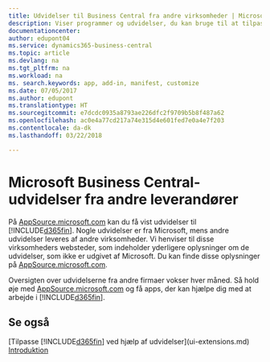 ```yaml
---
title: Udvidelser til Business Central fra andre virksomheder | Microsoft Docs
description: Viser programmer og udvidelser, du kan bruge til at tilpasse Business Central, som leveres af andre firmaer.
documentationcenter: 
author: edupont04
ms.service: dynamics365-business-central
ms.topic: article
ms.devlang: na
ms.tgt_pltfrm: na
ms.workload: na
ms. search.keywords: app, add-in, manifest, customize
ms.date: 07/05/2017
ms.author: edupont
ms.translationtype: HT
ms.sourcegitcommit: e7dcdc0935a8793ae226dfc2f9709b5b8f487a62
ms.openlocfilehash: ac0e4a77cd217a74e315d4e601fed7e0a4e7f203
ms.contentlocale: da-dk
ms.lasthandoff: 03/22/2018

---
```

# <a name="microsoft-business-central-extensions-by-other-providers"></a>Microsoft Business Central-udvidelser fra andre leverandører
På [AppSource.microsoft.com](https://appsource.microsoft.com/) kan du få vist udvidelser til [!INCLUDE[d365fin](includes/d365fin_md.md)]. Nogle udvidelser er fra Microsoft, mens andre udvidelser leveres af andre virksomheder. Vi henviser til disse virksomheders websteder, som indeholder yderligere oplysninger om de udvidelser, som ikke er udgivet af Microsoft. Du kan finde disse oplysninger på [AppSource.microsoft.com](https://appsource.microsoft.com/en-us/marketplace/apps?product=dynamics-365%3Bdynamics-365-for-financials&page=1).  

Oversigten over udvidelserne fra andre firmaer vokser hver måned. Så hold øje med [AppSource.microsoft.com](https://appsource.microsoft.com/en-us/marketplace/apps?product=dynamics-365%3Bdynamics-365-for-financials&page=1) og få apps, der kan hjælpe dig med at arbejde i [!INCLUDE[d365fin](includes/d365fin_md.md)].  

## <a name="see-also"></a>Se også
[Tilpasse [!INCLUDE[d365fin](includes/d365fin_md.md)] ved hjælp af udvidelser](ui-extensions.md)  
[Introduktion](product-get-started.md)  

